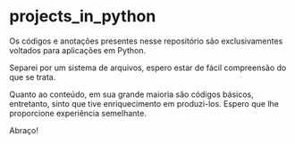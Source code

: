 # projects_in_python

Os códigos e anotações presentes nesse repositório são exclusivamentes voltados para aplicações em Python.

Separei por um sistema de arquivos, espero estar de fácil compreensão do que se trata.

Quanto ao conteúdo, em sua grande maioria são códigos básicos, entretanto, sinto que tive enriquecimento em produzi-los. Espero que lhe proporcione experiência semelhante.

Abraço!
